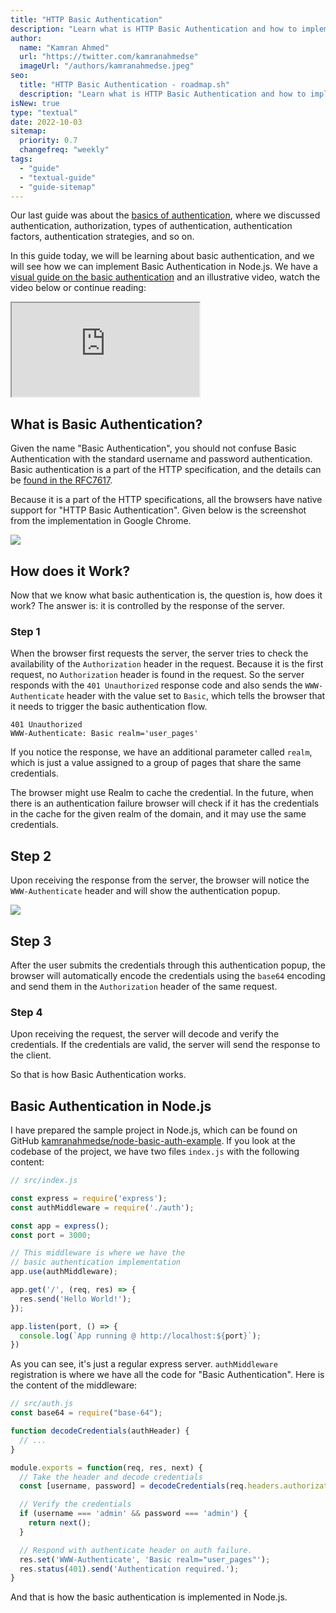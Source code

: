 ```yaml
---
title: "HTTP Basic Authentication"
description: "Learn what is HTTP Basic Authentication and how to implement it in Node.js"
author:
  name: "Kamran Ahmed"
  url: "https://twitter.com/kamranahmedse"
  imageUrl: "/authors/kamranahmedse.jpeg"
seo:
  title: "HTTP Basic Authentication - roadmap.sh"
  description: "Learn what is HTTP Basic Authentication and how to implement it in Node.js"
isNew: true
type: "textual"
date: 2022-10-03
sitemap:
  priority: 0.7
  changefreq: "weekly"
tags:
  - "guide"
  - "textual-guide"
  - "guide-sitemap"
---
```


Our last guide was about the [basics of authentication](/guides/basics-of-authentication), where we discussed authentication, authorization, types of authentication, authentication factors, authentication strategies, and so on.

In this guide today, we will be learning about basic authentication, and we will see how we can implement Basic Authentication in Node.js. We have a [visual guide on the basic authentication](/guides/basic-authentication) and an illustrative video, watch the video below or continue reading:

<iframe class="w-full aspect-video mb-5" src="https://www.youtube.com/embed/mwccHwUn7Gc" title="HTTP Basic Authentication"></iframe>

## What is Basic Authentication?
Given the name "Basic Authentication", you should not confuse Basic Authentication with the standard username and password authentication. Basic authentication is a part of the HTTP specification, and the details can be [found in the RFC7617](https://www.rfc-editor.org/rfc/rfc7617.html).

Because it is a part of the HTTP specifications, all the browsers have native support for "HTTP Basic Authentication". Given below is the screenshot from the implementation in Google Chrome.

![](/guides/basic-authentication/chrome-basic-auth.png)


## How does it Work?
Now that we know what basic authentication is, the question is, how does it work? The answer is: it is controlled by the response of the server.

### Step 1
When the browser first requests the server, the server tries to check the availability of the `Authorization` header in the request. Because it is the first request, no `Authorization` header is found in the request. So the server responds with the `401 Unauthorized` response code and also sends the `WWW-Authenticate` header with the value set to `Basic`, which tells the browser that it needs to trigger the basic authentication flow.

```plaintext
401 Unauthorized
WWW-Authenticate: Basic realm='user_pages'
```

If you notice the response, we have an additional parameter called `realm`, which is just a value assigned to a group of pages that share the same credentials.

The browser might use Realm to cache the credential. In the future, when there is an authentication failure browser will check if it has the credentials in the cache for the given realm of the domain, and it may use the same credentials.

## Step 2
Upon receiving the response from the server, the browser will notice the `WWW-Authenticate` header and will show the authentication popup.

![](/guides/basic-authentication/chrome-basic-auth.png)

## Step 3
After the user submits the credentials through this authentication popup, the browser will automatically encode the credentials using the `base64` encoding and send them in the `Authorization` header of the same request.

### Step 4
Upon receiving the request, the server will decode and verify the credentials. If the credentials are valid, the server will send the response to the client.

So that is how Basic Authentication works.

## Basic Authentication in Node.js
I have prepared the sample project in Node.js, which can be found on GitHub [kamranahmedse/node-basic-auth-example](https://github.com/kamranahmedse/node-basic-auth-example). If you look at the codebase of the project, we have two files `index.js` with the following content:

```javascript
// src/index.js

const express = require('express');
const authMiddleware = require('./auth');

const app = express();
const port = 3000;

// This middleware is where we have the 
// basic authentication implementation
app.use(authMiddleware);

app.get('/', (req, res) => {
  res.send('Hello World!');
});

app.listen(port, () => {
  console.log(`App running @ http://localhost:${port}`);
})
```

As you can see, it's just a regular express server. `authMiddleware` registration is where we have all the code for "Basic Authentication". Here is the content of the middleware:

```javascript
// src/auth.js
const base64 = require("base-64");

function decodeCredentials(authHeader) {
  // ...
}

module.exports = function(req, res, next) {
  // Take the header and decode credentials 
  const [username, password] = decodeCredentials(req.headers.authorization || '');

  // Verify the credentials
  if (username === 'admin' && password === 'admin') {
    return next();
  }

  // Respond with authenticate header on auth failure.
  res.set('WWW-Authenticate', 'Basic realm="user_pages"');
  res.status(401).send('Authentication required.');
}
```

And that is how the basic authentication is implemented in Node.js.
